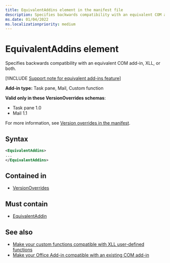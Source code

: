 ```yaml
---
title: EquivalentAddins element in the manifest file
description: Specifies backwards compatibility with an equivalent COM add-in, XLL, or both.
ms.date: 01/04/2022
ms.localizationpriority: medium
---
```


# EquivalentAddins element

Specifies backwards compatibility with an equivalent COM add-in, XLL, or both.

[!INCLUDE [Support note for equivalent add-ins feature](../includes/equivalent-add-in-support-note.md)]

**Add-in type:** Task pane, Mail, Custom function

**Valid only in these VersionOverrides schemas**:

- Task pane 1.0
- Mail 1.1

For more information, see [Version overrides in the manifest](/office/dev/add-ins/develop/add-in-manifests#version-overrides-in-the-manifest).

## Syntax

```XML
<EquivalentAddins>
...  
</EquivalentAddins>  
```

## Contained in

- [VersionOverrides](versionoverrides.md)

## Must contain

- [EquivalentAddin](equivalentaddin.md)

## See also

- [Make your custom functions compatible with XLL user-defined functions](/office/dev/add-ins/excel/make-custom-functions-compatible-with-xll-udf)
- [Make your Office Add-in compatible with an existing COM add-in](/office/dev/add-ins/develop/make-office-add-in-compatible-with-existing-com-add-in)